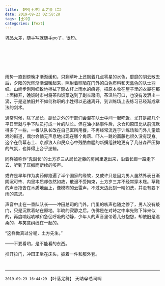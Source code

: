 ```yaml
---
title: 【PM|土冲】山之音（二）
date: 2019-09-23 02:58:28
tags: [土冲]
categories: [Text]
---
```


<p>坑品太差，随手写就随手po了，很短。</p> 
<p><br /></p> 
<p><br /></p> 
<p><br /></p> 
<p>雨势一直到傍晚才渐渐缓和，只剩草叶上还飘着几点零星的水色，靡靡的阴云散去后，夕阳的光辉渐渐温暖起来，照射着晾晒在门外的白色布料和天蓝色的队士羽织。山崎步刚刚细致地擦拭了晾衣杆上雨水的痕迹，把原本收在屋子里的衣裳在那上面摊开，晚饭时市村将茶和饭菜送到了副长房间，茶温热可口，也没有泼洒出一滴，于是这依旧并不如何称职的小姓得以迅速离开，到训练场上去练习已经渐成章法的剑术。</p> 
<p>通常时候，除了局长、副长之外的干部们会混在队士中间一起吃饭，尤其是那几个平日里就与手下队员打成一片的队长。但在油小路事件后，永仓和原田比从前沉默得多了一些，一番队队长改在自己寓所用餐，不再经常流连于训练场和门外儿童嬉戏的街道，偶尔会悄无声息地出现在哪个角落、吓人一跳的斋藤也很久没有现身。这个在倒幕志士、京都浪人和民众心中残酷血腥的新撰组驻地更有了几分森严压抑的气氛，也算得上合乎逻辑。</p> 
<p>同样被称作“鬼副长”的土方岁三从局长近藤的房间里退出来，沿着长廊一路走下去，听到了压抑而断续的咳声。</p> 
<p>或许是早年作为卖药郎跑遍了半个国家的缘故，又或许只是因为男人虽然外表日渐阴沉可怖、内里本质却依然如故，散漫不受拘束，土方岁三并不经常穿木屐。草鞋的声音拖沓在木质地面上，像模糊的云雷声，不过天边此刻一晴如洗，并没有要下雨的意思。</p> 
<p>声音中止在一番队队长——冲田总司的门外，门里的咳声也随之停了，男人没有敲门，只是沉默着站在原地。半晌的寂静之后，仿佛是在对峙之中率先败下阵来似的，再度响起咳嗽和急促呼吸的动静，少年人的声音里带着几分抱怨，却依旧是温柔的、与笑意纠缠在一起的。</p> 
<p>“这样做真过分呢，土方先生。”</p> 
<p>——不要看哟，是不能看的东西。</p> 
<p>推开拉门，冲田正坐在床头，披着一件和服外套。</p> 
<p><br /></p>

<!-- more -->

---

`2019-09-23 16:44:29` 【叶落尤舞】 天呐😭总司啊
